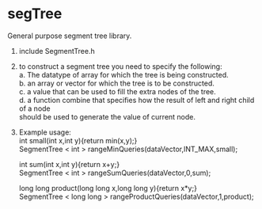 # segTree
General purpose segment tree library.

1. include SegmentTree.h
2. to construct a segment tree you need to specify the following:<br>
   a. The datatype of array for which the tree is being constructed.<br>
   b. an array or vector for which the tree is to be constructed.<br>
   c. a value that can be used to fill the extra nodes of the tree.<br>
   d. a function combine that specifies how the result of left and right child of a node<br> 
        should be used to generate the value of current node.
3. Example usage:      
   int small(int x,int y){return min(x,y);}<br>
   SegmentTree < int > rangeMinQueries(dataVector,INT_MAX,small);<br>
   
   int sum(int x,int y){return x+y;}<br>
   SegmentTree < int > rangeSumQueries(dataVector,0,sum);<br>
   
   long long product(long long x,long long y){return x*y;}<br>
   SegmentTree < long long > rangeProductQueries(dataVector,1,product);<br>
   
